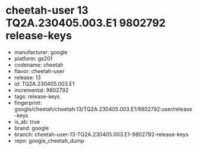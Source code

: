 # cheetah-user 13 TQ2A.230405.003.E1 9802792 release-keys
- manufacturer: google
- platform: gs201
- codename: cheetah
- flavor: cheetah-user
- release: 13
- id: TQ2A.230405.003.E1
- incremental: 9802792
- tags: release-keys
- fingerprint: google/cheetah/cheetah:13/TQ2A.230405.003.E1/9802792:user/release-keys
- is_ab: true
- brand: google
- branch: cheetah-user-13-TQ2A.230405.003.E1-9802792-release-keys
- repo: google_cheetah_dump
